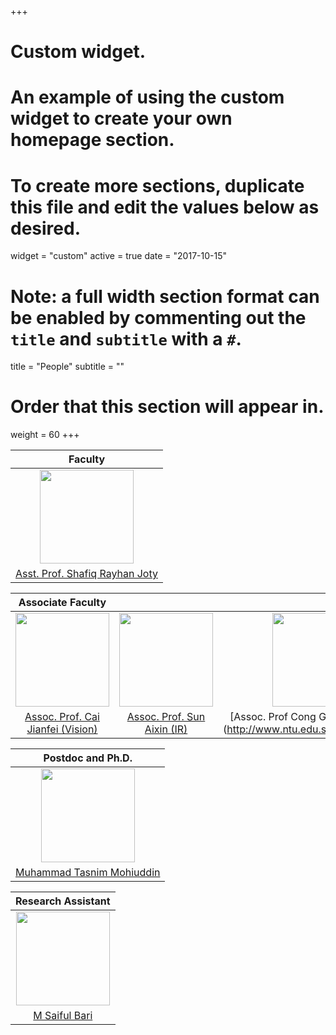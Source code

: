 +++
# Custom widget.
# An example of using the custom widget to create your own homepage section.
# To create more sections, duplicate this file and edit the values below as desired.
widget = "custom"
active = true
date = "2017-10-15"
# Note: a full width section format can be enabled by commenting out the `title` and `subtitle` with a `#`.
title = "People"
subtitle = ""

# Order that this section will appear in.
weight = 60
+++




| Faculty |
|:---: |
| <img class="img-circle" style="width: 150px;" src="./person/Joty.jpg"> |
| [Asst. Prof. Shafiq Rayhan Joty](https://raihanjoty.github.io/) |

| Associate Faculty | | |
|:---: | :---: | :---: |
| <img class="img-circle" style="width: 150px;" src="./person/cai.jpeg"> |<img class="img-circle" style="width: 150px;" src="./person/Aixin.jpg"> | <img class="img-circle" style="width: 150px;" src="./person/gao.jpg">
| [Assoc. Prof. Cai Jianfei (Vision)](http://www.ntu.edu.sg/home/asjfcai/) | [Assoc. Prof. Sun Aixin (IR)](https://www.ntu.edu.sg/home/axsun/) | [Assoc. Prof Cong Gao (Data mining)] (http://www.ntu.edu.sg/home/gaocong/)|

|Postdoc and Ph.D. |
|:---: |
| <img class="img-circle" style="width: 150px;" src="./person/tasnim.jpg"> |
| [Muhammad Tasnim Mohiuddin](https://bd.linkedin.com/in/tasnimmohiuddin) |

|Research Assistant |
|:---: |
| <img class="img-circle" style="width: 150px;" src="./person/saiful.jpg"> |
| [M Saiful Bari](http://775f4887654a19c7bf63f187f93b950a.blogspot.sg/) |
